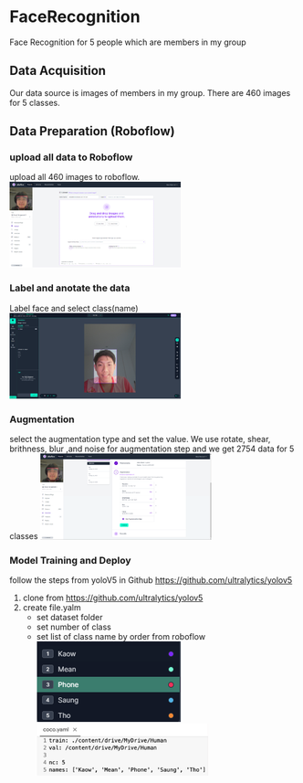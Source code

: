 # FaceRecognition
 Face Recognition for 5 people which are members in my group
 
## Data Acquisition
 Our data source is images of members in my group. There are 460 images for 5 classes.

## Data Preparation (Roboflow)
### upload all data to Roboflow
 upload all 460 images to roboflow.
<img
  src="/Readme_md/upload2roboflow.png"
  alt="Alt text"
  title="Optional title"
  style="display: inline-block; margin: 0 auto; max-width: 300px">
### Label and anotate the data
Label face and select class(name)
<img
  src="/Readme_md/anotation.png"
  alt="Alt text"
  title="Optional title"
  style="display: inline-block; margin: 0 auto; max-width: 300px">
### Augmentation
 select the augmentation type and set the value. We use rotate, shear, brithness, blur ,and noise for augmentation step and we get 2754 data for 5 classes
<img
  src="/Readme_md/augmentation.png"
  alt="Alt text"
  title="Optional title"
  style="display: inline-block; margin: 0 auto; max-width: 300px">
### Model Training and Deploy
follow the steps from yoloV5 in Github https://github.com/ultralytics/yolov5
1. clone from https://github.com/ultralytics/yolov5
2. create file.yalm 
   - set dataset folder
   - set number of class
   - set list of class name by order from roboflow
     <img
  src="/Readme_md/order.png"
  alt="Alt text"
  title="Optional title"
  style="display: inline-block; margin: 0 auto; max-width: 300px">
     <img
  src="/Readme_md/yaml.png"
  alt="Alt text"
  title="Optional title"
  style="display: inline-block; margin: 0 auto; max-width: 300px">
  
  

